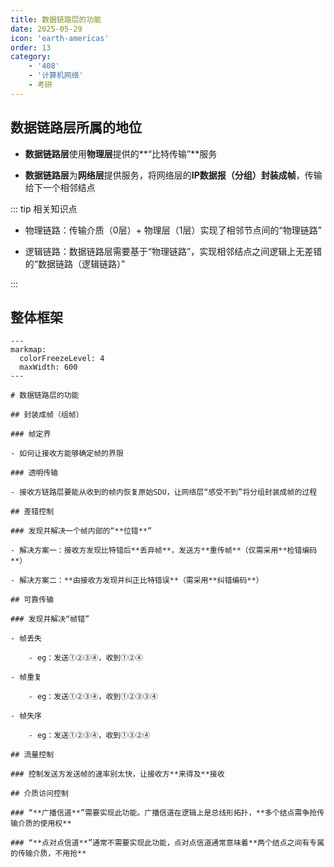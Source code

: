 ```yaml
---
title: 数据链路层的功能
date: 2025-05-29
icon: 'earth-americas'
order: 13
category: 
    - '408'
    - '计算机网络'
    - 考研
---
```


## 数据链路层所属的地位

- **数据链路层**使用**物理层**提供的**“比特传输”**服务

- **数据链路层**为**网络层**提供服务，将网络层的**IP数据报（分组）**封装成**帧**，传输给下一个相邻结点

::: tip 相关知识点

- 物理链路：传输介质（0层）+ 物理层（1层）实现了相邻节点间的“物理链路”

- 逻辑链路：数据链路层需要基于“物理链路”，实现相邻结点之间逻辑上无差错的“数据链路（逻辑链路）”

:::

## 整体框架

````markmap
---
markmap:
  colorFreezeLevel: 4
  maxWidth: 600
---

# 数据链路层的功能

## 封装成帧（组帧）

### 帧定界

- 如何让接收方能够确定帧的界限

### 透明传输

- 接收方链路层要能从收到的帧内恢复原始SDU，让网络层“感受不到”将分组封装成帧的过程

## 差错控制

### 发现并解决一个帧内部的“**位错**”

- 解决方案一：接收方发现比特错后**丢弃帧**，发送方**重传帧**（仅需采用**检错编码**）

- 解决方案二：**由接收方发现并纠正比特错误**（需采用**纠错编码**）

## 可靠传输

### 发现并解决“帧错”

- 帧丢失

    - eg：发送①②③④，收到①②④

- 帧重复

    - eg：发送①②③④，收到①②③③④

- 帧失序

    - eg：发送①②③④，收到①③②④

## 流量控制

### 控制发送方发送帧的速率别太快，让接收方**来得及**接收

## 介质访问控制

### “**广播信道**”需要实现此功能。广播信道在逻辑上是总线形拓扑，**多个结点需争抢传输介质的使用权**

### “**点对点信道**”通常不需要实现此功能，点对点信道通常意味着**两个结点之间有专属的传输介质，不用抢**

````
